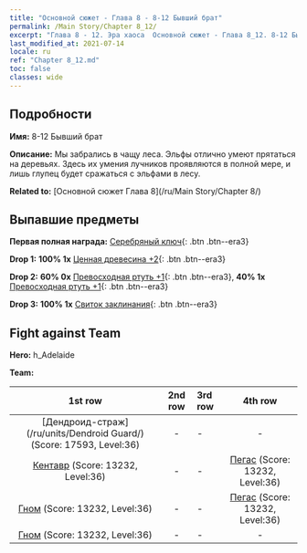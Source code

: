```yaml
---
title: "Основной сюжет - Глава 8 - 8-12 Бывший брат"
permalink: /Main Story/Chapter 8_12/
excerpt: "Глава 8 - 12. Эра хаоса  Основной сюжет - Глава 8_12. 8-12 Бывший брат"
last_modified_at: 2021-07-14
locale: ru
ref: "Chapter 8_12.md"
toc: false
classes: wide
---
```


## Подробности

 **Имя:** 8-12 Бывший брат

 **Описание:** Мы забрались в чащу леса. Эльфы отлично умеют прятаться на деревьях. Здесь их умения лучников проявляются в полной мере, и лишь глупец будет сражаться с эльфами в лесу.

 **Related to:** [Основной сюжет Глава 8](/ru/Main Story/Chapter 8/)

## Выпавшие предметы

 **Первая полная награда:** [Серебряный ключ](/ItemsRU/con_693/){: .btn .btn--era3}

 **Drop 1:** **100% 1x** [Ценная древесина +2](/ItemsRU/mat_27/){: .btn .btn--era3}

 **Drop 2:** **60% 0x** [Превосходная ртуть +1](/ItemsRU/mat_21/){: .btn .btn--era3}, **40% 1x** [Превосходная ртуть +1](/ItemsRU/mat_21/){: .btn .btn--era3}

 **Drop 3:** **100% 1x** [Свиток заклинания](/ItemsRU/con_694/){: .btn .btn--era3}


## Fight against Team
 **Hero:** h_Adelaide

 **Team:**


  | 1st row | 2nd row | 3rd row | 4th row |
  |:----:|:----:|:----|:----:|
  | [Дендроид-страж](/ru/units/Dendroid Guard/) (Score: 17593, Level:36)  | - | - | - |
  | [Кентавр](/ru/units/Centaur/) (Score: 13232, Level:36)  | - | - | [Пегас](/ru/units/Pegasus/) (Score: 13232, Level:36)  |
  | [Гном](/ru/units/Dwarf/) (Score: 13232, Level:36)  | - | - | [Пегас](/ru/units/Pegasus/) (Score: 13232, Level:36)  |
  | [Гном](/ru/units/Dwarf/) (Score: 13232, Level:36)  | - | - | - |


